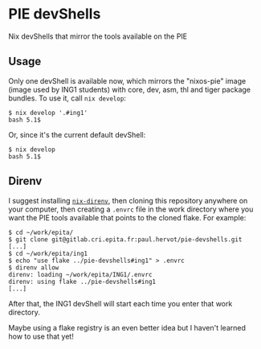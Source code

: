 # PIE devShells

Nix devShells that mirror the tools available on the PIE

## Usage

Only one devShell is available now, which mirrors the "nixos-pie" image (image
used by ING1 students) with core, dev, asm, thl and tiger package bundles. To
use it, call `nix develop`:

```console
$ nix develop '.#ing1'
bash 5.1$
```

Or, since it's the current default devShell:

```console
$ nix develop
bash 5.1$
```

## Direnv

I suggest installing
[`nix-direnv`](https://github.com/nix-community/nix-direnv), then cloning this
repository anywhere on your computer, then creating a `.envrc` file in the work
directory where you want the PIE tools available that points to the cloned
flake. For example:

```console
$ cd ~/work/epita/
$ git clone git@gitlab.cri.epita.fr:paul.hervot/pie-devshells.git
[...]
$ cd ~/work/epita/ing1
$ echo "use flake ../pie-devshells#ing1" > .envrc
$ direnv allow
direnv: loading ~/work/epita/ING1/.envrc
direnv: using flake ../pie-devshells#ing1
[...]
```

After that, the ING1 devShell will start each time you enter that work
directory.

Maybe using a flake registry is an even better idea but I haven't learned how to
use that yet!
